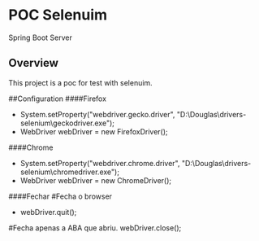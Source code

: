 # POC Selenuim

Spring Boot Server 


## Overview  
This project is a poc for test with selenuim.

##Configuration
####Firefox
- System.setProperty("webdriver.gecko.driver", "D:\\Douglas\\drivers-selenium\\geckodriver.exe");
- WebDriver webDriver = new FirefoxDriver();

####Chrome
- System.setProperty("webdriver.chrome.driver", "D:\\Douglas\\drivers-selenium\\chromedriver.exe");
- WebDriver webDriver = new ChromeDriver();

####Fechar 
#Fecha o browser
- webDriver.quit();

#Fecha apenas a ABA que abriu.
webDriver.close();